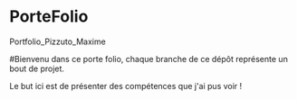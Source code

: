 # PorteFolio

Portfolio_Pizzuto_Maxime

#Bienvenu dans ce porte folio, chaque branche de ce dépôt représente un bout de projet.

Le but ici est de présenter des compétences que j'ai pus voir ! 
